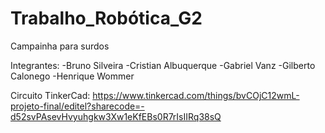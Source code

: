 # Trabalho_Robótica_G2
Campainha para surdos

Integrantes: 
-Bruno Silveira
-Cristian Albuquerque
-Gabriel Vanz
-Gilberto Calonego
-Henrique Wommer

Circuito TinkerCad: https://www.tinkercad.com/things/bvCOjC12wmL-projeto-final/editel?sharecode=-d52svPAsevHvyuhgkw3Xw1eKfEBs0R7rIsIIRq38sQ
